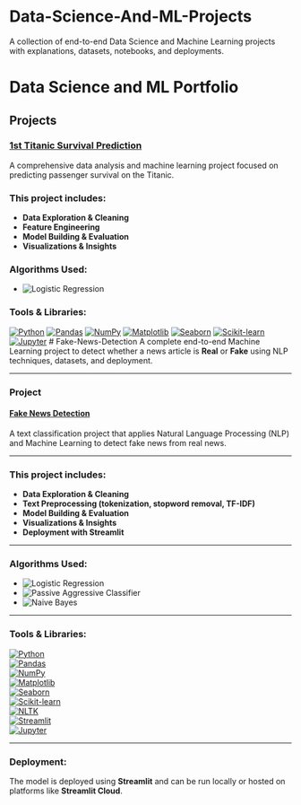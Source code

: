 # Data-Science-And-ML-Projects
A collection of end-to-end Data Science and Machine Learning projects with explanations, datasets, notebooks, and deployments.

# Data Science and ML Portfolio

## Projects

### [1st Titanic Survival Prediction](https://github.com/Sanhith30/Data-Science-And-ML-Projects/tree/main/Titanic%20Survival%20prediction)
A comprehensive data analysis and machine learning project focused on predicting passenger survival on the Titanic.

### This project includes:  
- **Data Exploration & Cleaning**  
- **Feature Engineering**  
- **Model Building & Evaluation**  
- **Visualizations & Insights**  

### Algorithms Used:  
- ![Logistic Regression](https://img.shields.io/badge/Algorithm-Logistic%20Regression-blue)

### Tools & Libraries:  
[![Python](https://img.shields.io/badge/Python-3.8%2B-blue)](https://www.python.org/)  [![Pandas](https://img.shields.io/badge/Pandas-1.0%2B-blue)](https://pandas.pydata.org/)  [![NumPy](https://img.shields.io/badge/NumPy-1.18%2B-blue)](https://numpy.org/)  [![Matplotlib](https://img.shields.io/badge/Matplotlib-3.0%2B-blue)](https://matplotlib.org/)  [![Seaborn](https://img.shields.io/badge/Seaborn-0.10%2B-blue)](https://seaborn.pydata.org/)  [![Scikit-learn](https://img.shields.io/badge/Scikit--learn-0.22%2B-blue)](https://scikit-learn.org/stable/)  [![Jupyter](https://img.shields.io/badge/Jupyter-Notebook-orange)](https://jupyter.org/)
\# Fake-News-Detection
A complete end-to-end Machine Learning project to detect whether a news article is **Real** or **Fake** using NLP techniques, datasets, and deployment.

---


### Project  
#### [Fake News Detection](https://github.com/yourusername/fake-news-detection)  
A text classification project that applies Natural Language Processing (NLP) and Machine Learning to detect fake news from real news.

---

### This project includes:
- **Data Exploration & Cleaning**
- **Text Preprocessing (tokenization, stopword removal, TF-IDF)**
- **Model Building & Evaluation**
- **Visualizations & Insights**
- **Deployment with Streamlit**

---

### Algorithms Used:
- ![Logistic Regression](https://img.shields.io/badge/Algorithm-Logistic%20Regression-blue)
- ![Passive Aggressive Classifier](https://img.shields.io/badge/Algorithm-Passive%20Aggressive%20Classifier-blue)
- ![Naive Bayes](https://img.shields.io/badge/Algorithm-Naive%20Bayes-blue)

---

### Tools & Libraries:
[![Python](https://img.shields.io/badge/Python-3.8%2B-blue)](https://www.python.org/)  
[![Pandas](https://img.shields.io/badge/Pandas-1.0%2B-blue)](https://pandas.pydata.org/)  
[![NumPy](https://img.shields.io/badge/NumPy-1.18%2B-blue)](https://numpy.org/)  
[![Matplotlib](https://img.shields.io/badge/Matplotlib-3.0%2B-blue)](https://matplotlib.org/)  
[![Seaborn](https://img.shields.io/badge/Seaborn-0.10%2B-blue)](https://seaborn.pydata.org/)  
[![Scikit-learn](https://img.shields.io/badge/Scikit--learn-0.22%2B-blue)](https://scikit-learn.org/stable/)  
[![NLTK](https://img.shields.io/badge/NLTK-3.5%2B-yellowgreen)](https://www.nltk.org/)  
[![Streamlit](https://img.shields.io/badge/Streamlit-1.0%2B-ff69b4)](https://streamlit.io/)  
[![Jupyter](https://img.shields.io/badge/Jupyter-Notebook-orange)](https://jupyter.org/)

---

### Deployment:
The model is deployed using **Streamlit** and can be run locally or hosted on platforms like **Streamlit Cloud**.

